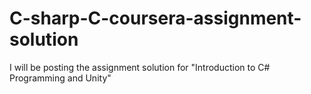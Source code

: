 # C-sharp-C-coursera-assignment-solution
I will be posting the assignment solution for "Introduction to C# Programming and Unity"
